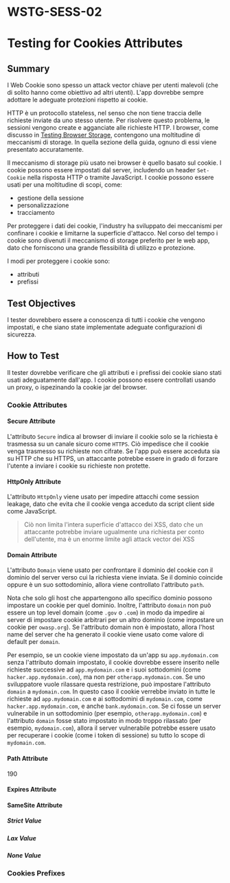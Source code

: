 # WSTG-SESS-02

# Testing for Cookies Attributes

## Summary

I Web Cookie sono spesso un attack vector chiave per utenti malevoli (che di solito hanno come obiettivo ad altri utenti). 
L'app dovrebbe sempre adottare le adeguate protezioni rispetto ai cookie.

HTTP è un protocollo stateless, nel senso che non tiene traccia delle richieste inviate da uno stesso utente.
Per risolvere questo problema, le sessioni vengono create e agganciate alle richieste HTTP.
I browser, come discusso in [Testing Browser Storage](./WSTG-CLNT-12.md), contengono una moltitudine di meccanismi di storage.
In quella sezione della guida, ognuno di essi viene presentato accuratamente.

Il meccanismo di storage più usato nei browser è quello basato sul cookie.
I cookie possono essere impostati dal server, includendo un header `Set-Cookie` nella risposta HTTP o tramite JavaScript.
I cookie possono essere usati per una moltitudine di scopi, come:

- gestione della sessione
- personalizzazione
- tracciamento

Per proteggere i dati dei cookie, l'industry ha sviluppato dei meccanismi per confinare i cookie e limitarne la superficie d'attacco.
Nel corso del tempo i cookie sono divenuti il meccanismo di storage preferito per le web app, dato che forniscono una grande flessibilità di utilizzo e protezione.

I modi per proteggere i cookie sono:

- attributi
- prefissi

## Test Objectives

I tester dovrebbero essere a conoscenza di tutti i cookie che vengono impostati, e che siano state implementate adeguate configurazioni di sicurezza.

## How to Test

Il tester dovrebbe verificare che gli attributi e i prefissi dei cookie siano stati usati adeguatamente dall'app.
I cookie possono essere controllati usando un proxy, o ispezinando la cookie jar del browser.

### Cookie Attributes

#### Secure Attribute

L'attributo `Secure` indica al browser di inviare il cookie solo se la richiesta è trasmessa su un canale sicuro come `HTTPS`.
Ciò impedisce che il cookie venga trasmesso su richieste non cifrate.
Se l'app può essere acceduta sia su HTTP che su HTTPS, un attaccante potrebbe essere in grado di forzare l'utente a inviare i cookie su richieste non protette.

#### HttpOnly Attribute

L'attributo `HttpOnly` viene usato per impedire attacchi come session leakage, dato che evita che il cookie venga acceduto da script client side come JavaScript.

> Ciò non limita l'intera superficie d'attacco dei XSS, dato che un attaccante potrebbe inviare ugualmente una richiesta per conto dell'utente, ma è un enorme limite agli attack vector dei XSS

#### Domain Attribute

L'attributo `Domain` viene usato per confrontare il dominio del cookie con il dominio del server verso cui la richiesta viene inviata.
Se il dominio coincide oppure è un suo sottodominio, allora viene controllato l'attributo `path`.

Nota che solo gli host che appartengono allo specifico dominio possono impostare un cookie per quel dominio.
Inoltre, l'attributo `domain` non può essere un top level domain (come `.gov` o `.com`) in modo da impedire ai server di impostare cookie arbitrari per un altro dominio (come impostare un cookie per `owasp.org`).
Se l'attributo domain non è impostato, allora l'host name del server che ha generato il cookie viene usato come valore di default per `domain`.

Per esempio, se un cookie viene impostato da un'app su 
`app.mydomain.com` senza l'attributo domain impostato, il cookie dovrebbe essere inserito nelle richieste successive ad 
`app.mydomain.com` e i suoi sottodomini (come 
`hacker.app.mydomain.com`), ma non per 
`otherapp.mydomain.com`.
Se uno sviluppatore vuole rilassare questa restrizione, può impostare l'attributo `domain` a 
`mydomain.com`.
In questo caso il cookie verrebbe inviato in tutte le richieste ad 
`app.mydomain.com` e ai sottodomini di 
`mydomain.com`, come 
`hacker.app.mydomain.com`, e anche 
`bank.mydomain.com`.
Se ci fosse un server vulnerabile in un sottodominio (per esempio, 
`otherapp.mydomain.com`) e l'attributo `domain` fosse stato impostato in modo troppo rilassato (per esempio, 
`mydomain.com`), allora il server vulnerabile potrebbe essere usato per recuperare i cookie (come i token di sessione) su tutto lo scope di `mydomain.com`.

#### Path Attribute

190

#### Expires Attribute

#### SameSite Attribute

##### Strict Value

##### Lax Value

##### None Value

### Cookies Prefixes
